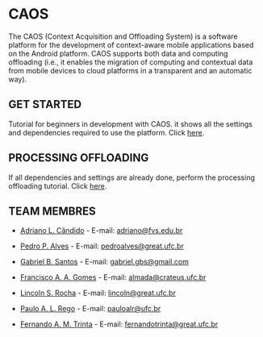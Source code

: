# CAOS
The CAOS (Context Acquisition and Offloading System) is a software platform for the development of context-aware mobile applications based on the Android platform. CAOS supports both data and computing offloading (i.e., it enables the migration of computing and contextual data from mobile devices to cloud platforms in a transparent and an automatic way).

## **GET STARTED**

Tutorial for beginners in development with CAOS. it shows all the settings and dependencies required to use the platform. Click [here](Get_Started.md).

## **PROCESSING OFFLOADING**

If all dependencies and settings are already done, perform the processing offloading tutorial. Click [here](Processing.md).

## **TEAM MEMBRES**

* [Adriano L. Cândido](http://lattes.cnpq.br/1894380906052388) - E-mail: adriano@fvs.edu.br

* [Pedro P. Alves](http://lattes.cnpq.br/0547229021049089) - E-mail: pedroalves@great.ufc.br

* [Gabriel B. Santos](http://lattes.cnpq.br/3544370603825349) - E-mail: gabriel.gbs@gmail.com 

* [Francisco A. A. Gomes](http://lattes.cnpq.br/5271246957499974) - E-mail: almada@crateus.ufc.br

* [Lincoln S. Rocha](http://lattes.cnpq.br/0656977742590515) - E-mail: lincoln@great.ufc.br

* [Paulo A. L. Rego](http://lattes.cnpq.br/6631267110894080) - E-mail: pauloalr@ufc.br

* [Fernando A. M. Trinta](http://lattes.cnpq.br/8908026219336623) - E-mail: fernandotrinta@great.ufc.br 


